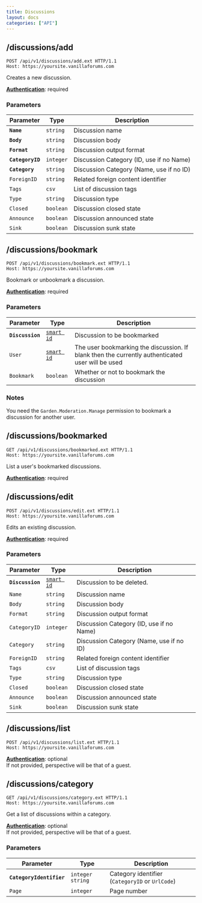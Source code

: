 ```yaml
---
title: Discussions
layout: docs
categories: ["API"]
---
```


## /discussions/add

```http
POST /api/v1/discussions/add.ext HTTP/1.1
Host: https://yoursite.vanillaforums.com
```

Creates a new discussion.

[__Authentication__](../#making-api-calls): required

### Parameters

Parameter           | Type      | Description
---                 | ---       | ---
__`Name`__          | `string`  | Discussion name
__`Body`__          | `string`  | Discussion body
__`Format`__        | `string`  | Discussion output format
__`CategoryID`__    | `integer` | Discussion Category (ID, use if no Name)
__`Category`__      | `string`  | Discussion Category (Name, use if no ID)
`ForeignID`         | `string`  | Related foreign content identifier
`Tags`              | `csv`     | List of discussion tags
`Type`              | `string`  | Discussion type
`Closed`            | `boolean` | Discussion closed state
`Announce`          | `boolean` | Discussion announced state
`Sink`              | `boolean` | Discussion sunk state


## /discussions/bookmark

```http
POST /api/v1/discussions/bookmark.ext HTTP/1.1
Host: https://yoursite.vanillaforums.com
```

Bookmark or unbookmark a discussion.

[__Authentication__](../#making-api-calls): required

### Parameters

Parameter           | Type                      | Description
---                 | ---                       | ---
__`Discussion`__    | [`smart id`](../smart-id) | Discussion to be bookmarked
`User`              | [`smart id`](../smart-id) | The user bookmarking the discussion. If blank then the currently authenticated user will be used
`Bookmark`          | `boolean`                 | Whether or not to bookmark the discussion

### Notes

You need the `Garden.Moderation.Manage` permission to bookmark a discussion for another user.


## /discussions/bookmarked

```http
GET /api/v1/discussions/bookmarked.ext HTTP/1.1
Host: https://yoursite.vanillaforums.com
```

List a user's bookmarked discussions.

[__Authentication__](../#making-api-calls): required


## /discussions/edit

```http
POST /api/v1/discussions/edit.ext HTTP/1.1
Host: https://yoursite.vanillaforums.com
```

Edits an existing discussion.

[__Authentication__](../#making-api-calls): required

### Parameters

Parameter           | Type                      | Description
---                 | ---                       | ---
__`Discussion`__    | [`smart id`](../smart-id) | Discussion to be deleted.
`Name`              | `string`                  | Discussion name
`Body`              | `string`                  | Discussion body
`Format`            | `string`                  | Discussion output format
`CategoryID`        | `integer`                 | Discussion Category (ID, use if no Name)
`Category`          | `string`                  | Discussion Category (Name, use if no ID)
`ForeignID`         | `string`                  | Related foreign content identifier
`Tags`              | `csv`                     | List of discussion tags
`Type`              | `string`                  | Discussion type
`Closed`            | `boolean`                 | Discussion closed state
`Announce`          | `boolean`                 | Discussion announced state
`Sink`              | `boolean`                 | Discussion sunk state


## /discussions/list

```http
POST /api/v1/discussions/list.ext HTTP/1.1
Host: https://yoursite.vanillaforums.com
```

[__Authentication__](../#making-api-calls): optional  
If not provided, perspective will be that of a guest.


## /discussions/category

```http
GET /api/v1/discussions/category.ext HTTP/1.1
Host: https://yoursite.vanillaforums.com
```

Get a list of discussions within a category.

[__Authentication__](../#making-api-calls): optional  
If not provided, perspective will be that of a guest.

### Parameters

Parameter                   | Type                  | Description
---                         | ---                   | ---
__`CategoryIdentifier`__    | `integer` `string`    | Category identifier (`CategoryID` or `UrlCode`)
`Page`                      | `integer`             | Page number
